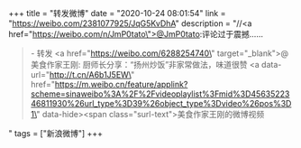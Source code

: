 +++
title = "转发微博"
date = "2020-10-24 08:01:54"
link = "https://weibo.com/2381077925/JqG5KvDhA"
description = "//<a href=\"https://weibo.com/n/JmP0tato\">@JmP0tato</a>:评论过于震撼……<br><blockquote> - 转发 <a href=\"https://weibo.com/6288254740\" target=\"_blank\">@美食作家王刚</a>: 厨师长分享：“扬州炒饭”非家常做法，味道很赞  <a data-url=\"http://t.cn/A6b1J5EW\" href=\"https://m.weibo.cn/feature/applink?scheme=sinaweibo%3A%2F%2Fvideoplaylist%3Fmid%3D4563522346811930%26url_type%3D39%26object_type%3Dvideo%26pos%3D1\" data-hide><span class=\"surl-text\">美食作家王刚的微博视频</span></a> </blockquote>"
tags = ["新浪微博"]
+++
